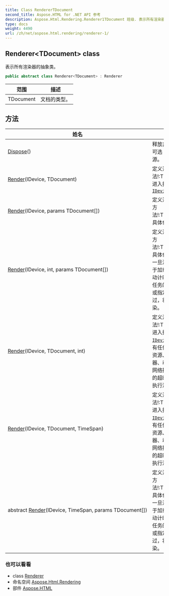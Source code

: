 ```yaml
---
title: Class RendererTDocument
second_title: Aspose.HTML for .NET API 参考
description: Aspose.Html.Rendering.Renderer1TDocument 班级. 表示所有渲染器的抽象类
type: docs
weight: 4490
url: /zh/net/aspose.html.rendering/renderer-1/
---
```

## Renderer&lt;TDocument&gt; class

表示所有渲染器的抽象类。

```csharp
public abstract class Renderer<TDocument> : Renderer
```

| 范围 | 描述 |
| --- | --- |
| TDocument | 文档的类型。 |

## 方法

| 姓名 | 描述 |
| --- | --- |
| [Dispose](../../aspose.html.rendering/renderer/dispose/)() | 释放非托管和 - 可选 - 托管资源。 |
| [Render](../../aspose.html.rendering/renderer-1/render/#render_2)(IDevice, TDocument) | 定义渲染方法!:TDocument进入指定[`IDevice`](../idevice/). |
| [Render](../../aspose.html.rendering/renderer-1/render/#render_5)(IDevice, params TDocument[]) | 定义渲染多个的方法!:TDocuments具体化[`IDevice`](../idevice/). |
| [Render](../../aspose.html.rendering/renderer-1/render/#render)(IDevice, int, params TDocument[]) | 定义渲染多个的方法!:TDocuments具体化[`IDevice`](../idevice/) . 一旦没有任何用于加载资源、活动计时器、动画任务的网络操作或指定的超时已过，将执行渲染。 |
| [Render](../../aspose.html.rendering/renderer-1/render/#render_3)(IDevice, TDocument, int) | 定义渲染方法!:TDocument进入指定[`IDevice`](../idevice/) . 一旦没有任何用于加载资源、活动计时器、动画任务的网络操作或指定的超时已过，将执行渲染。 |
| [Render](../../aspose.html.rendering/renderer-1/render/#render_4)(IDevice, TDocument, TimeSpan) | 定义渲染方法!:TDocument进入指定[`IDevice`](../idevice/) . 一旦没有任何用于加载资源、活动计时器、动画任务的网络操作或指定的超时已过，将执行渲染。 |
| abstract [Render](../../aspose.html.rendering/renderer-1/render/#render_1)(IDevice, TimeSpan, params TDocument[]) | 定义渲染多个的方法!:TDocuments具体化[`IDevice`](../idevice/) . 一旦没有任何用于加载资源、活动计时器、动画任务的网络操作或指定的超时已过，将执行渲染。 |

### 也可以看看

* class [Renderer](../renderer/)
* 命名空间 [Aspose.Html.Rendering](../../aspose.html.rendering/)
* 部件 [Aspose.HTML](../../)


